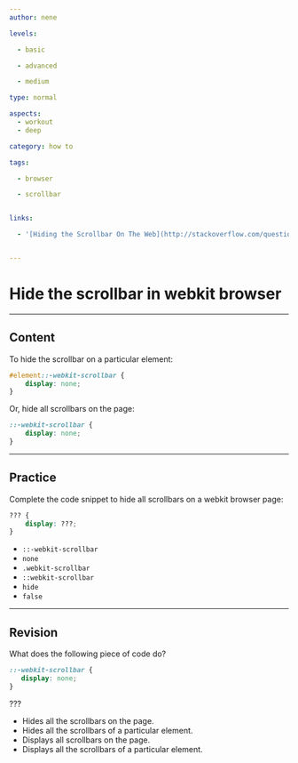 ```yaml
---
author: nene

levels:

  - basic

  - advanced

  - medium

type: normal

aspects:
  - workout
  - deep

category: how to

tags:

  - browser

  - scrollbar


links:

  - '[Hiding the Scrollbar On The Web](http://stackoverflow.com/questions/3296644/hiding-the-scrollbar-on-an-html-page){discussion}'


---
```


# Hide the scrollbar in webkit browser

---
## Content

To hide the scrollbar on a particular element:

```css
#element::-webkit-scrollbar {
    display: none;
}
```
Or, hide all scrollbars on the page:
```css
::-webkit-scrollbar {
    display: none;
}
```

---
## Practice

Complete the code snippet to hide all scrollbars on a webkit browser page:

```css
??? {  
    display: ???;  
}
```

* `::-webkit-scrollbar`
* `none`  
* `.webkit-scrollbar`
* `::webkit-scrollbar`
* `hide`
* `false`

---
## Revision

What does the following piece of code do?
```css
::-webkit-scrollbar {
   display: none;
}
```
???

* Hides all the scrollbars on the page.
* Hides all the scrollbars of a particular element.
* Displays all scrollbars on the page.
* Displays all the scrollbars of a particular element.
